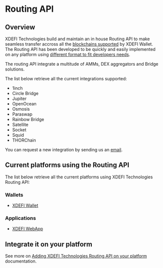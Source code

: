 # Routing API

## Overview

XDEFI Technologies build and maintain an in house Routing API to make seamless transfer accross all the [blockchains supported](./supported-blockchains) by XDEFI Wallet. The Routing API has been developed to be quickly and easily implemented on any platform using [different format to fit developers needs](/routing/overview).

The routing API integrate a multitude of AMMs, DEX aggregators and Bridge solutions.

The list below retrieve all the current integrations supported:

- 1inch
- Circle Bridge
- Jupiter
- OpenOcean
- Osmosis
- Paraswap
- Rainbow Bridge
- Satellite
- Socket
- Squid
- THORChain

You can request a new integration by sending us an [email](mailto:routing@xdefi.io).

## Current platforms using the Routing API

The list below retrieve all the current platforms using XDEFI Technologies Routing API:

### Wallets

- [XDEFI Wallet](https://www.xdefi.io)

### Applications

- [XDEFI WebApp](https://www.app.xdefi.io)

## Integrate it on your platform

See more on [Adding XDEFI Technologies Routing API on your platform](/routing/overview) documentation.
